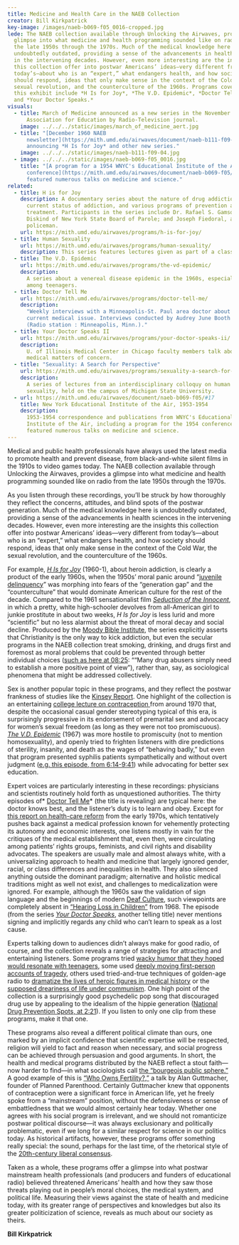 ```yaml
---
title: Medicine and Health Care in the NAEB Collection
creator: Bill Kirkpatrick
key-image: /images/naeb-b069-f05_0016-cropped.jpg
lede: The NAEB collection available through Unlocking the Airwaves, provides a
  glimpse into what medicine and health programming sounded like on radio from
  the late 1950s through the 1970s. Much of the medical knowledge here is
  undoubtedly outdated, providing a sense of the advancements in health sciences
  in the intervening decades. However, even more interesting are the insights
  this collection offer into postwar Americans’ ideas—very different from
  today’s—about who is an “expert,” what endangers health, and how society
  should respond, ideas that only make sense in the context of the Cold War, the
  sexual revolution, and the counterculture of the 1960s. Programs covered in
  this exhibit include *H Is for Joy*, *The V.D. Epidemic*, *Doctor Tell Me*,
  and *Your Doctor Speaks.*
visuals:
  - title: March of Medicine announced as a new series in the November 1956
      Association for Education by Radio-Television journal.
    image: ../../../static/images/march_of_medicine_aert.jpg
  - title: "[December 1960 NAEB
      newsletter](https://mith.umd.edu/airwaves/document/naeb-b111-f09-04/)
      announcing *H Is for Joy* and other new series."
    image: ../../../static/images/naeb-b111-f09-04.jpg
  - image: ../../../static/images/naeb-b069-f05_0016.jpg
    title: "[A program for a 1954 WNYC's Educational Institute of the Air
      conference](https://mith.umd.edu/airwaves/document/naeb-b069-f05/#17) that
      featured numerous talks on medicine and science."
related:
  - title: H is for Joy
    description: A documentary series about the nature of drug addiction, the
      current status of addiction, and various programs of prevention and
      treatment. Participants in the series include Dr. Rafael S. Gamso; Meyer
      Diskind of New York State Board of Parole; and Joseph Fiedoral, a Chicago
      policeman.
    url: https://mith.umd.edu/airwaves/programs/h-is-for-joy/
  - title: Human Sexuality
    url: https://mith.umd.edu/airwaves/programs/human-sexuality/
    description: This series features lectures given as part of a class on human sexuality.
  - title: The V.D. Epidemic
    url: https://mith.umd.edu/airwaves/programs/the-vd-epidemic/
    description:
      A series about a venereal disease epidemic in the 1960s, especially
      among teenagers.
  - title: Doctor Tell Me
    url: https://mith.umd.edu/airwaves/programs/doctor-tell-me/
    description:
      "Weekly interviews with a Minneapolis-St. Paul area doctor about a
      current medical issue. Interviews conducted by Audrey June Booth of KUOM
      (Radio station : Minneapolis, Minn.)."
  - title: Your Doctor Speaks II
    url: https://mith.umd.edu/airwaves/programs/your-doctor-speaks-ii/
    description:
      U. of Illinois Medical Center in Chicago faculty members talk about
      medical matters of concern.
  - title: "Sexuality: A Search for Perspective"
    url: https://mith.umd.edu/airwaves/programs/sexuality-a-search-for-perspective/
    description:
      A series of lectures from an interdisciplinary colloquy on human
      sexuality, held on the campus of Michigan State University.
  - url: https://mith.umd.edu/airwaves/document/naeb-b069-f05/#17
    title: New York Educational Institute of the Air, 1953-1954
    description:
      1953-1954 correspondence and publications from WNYC's Educational
      Institute of the Air, including a program for the 1954 conference that
      featured numerous talks on medicine and science.
---
```


Medical and public health professionals have always used the latest media to promote health and prevent disease, from black-and-white silent films in the 1910s to video games today. The NAEB collection available through Unlocking the Airwaves, provides a glimpse into what medicine and health programming sounded like on radio from the late 1950s through the 1970s.

As you listen through these recordings, you’ll be struck by how thoroughly they reflect the concerns, attitudes, and blind spots of the postwar generation. Much of the medical knowledge here is undoubtedly outdated, providing a sense of the advancements in health sciences in the intervening decades. However, even more interesting are the insights this collection offer into postwar Americans’ ideas—very different from today’s—about who is an “expert,” what endangers health, and how society should respond, ideas that only make sense in the context of the Cold War, the sexual revolution, and the counterculture of the 1960s.

For example, _[H Is for Joy](https://mith.umd.edu/airwaves/programs/h-is-for-joy/)_ (1960-1), about heroin addiction, is clearly a product of the early 1960s, when the 1950s’ moral panic around “[juvenile delinquency](https://davidbuckingham.net/growing-up-modern/troubling-teenagers-how-movies-constructed-the-juvenile-delinquent-in-the-1950s/constructing-juvenoile-delinquency/)” was morphing into fears of the “generation gap” and the “counterculture” that would dominate American culture for the rest of the decade. Compared to the 1961 sensationalist film _[Seduction of the Innocent](https://youtu.be/OlWf4ElQgWc)_, in which a pretty, white high-schooler devolves from all-American girl to junkie prostitute in about two weeks, _H Is for Joy_ is less lurid and more “scientific” but no less alarmist about the threat of moral decay and social decline. Produced by the [Moody Bible Institute](https://en.wikipedia.org/wiki/Moody_Bible_Institute), the series explicitly asserts that Christianity is the only way to kick addiction, but even the secular programs in the NAEB collection treat smoking, drinking, and drugs first and foremost as moral problems that could be prevented through better individual choices ([such as here at 08:25](https://mith.umd.edu/airwaves/episode/cpb-aacip-500-c24qpn9c/): ““Many drug abusers simply need to establish a more positive point of view”), rather than, say, as sociological phenomena that might be addressed collectively.

Sex is another popular topic in these programs, and they reflect the postwar frankness of studies like the [Kinsey Report](https://en.wikipedia.org/wiki/Kinsey_Reports). One highlight of the collection is an entertaining [college lecture on contraception ](https://mith.umd.edu/airwaves/episode/cpb-aacip-500-9s1kn03b/)from around 1970 that, despite the occasional casual gender stereotyping typical of this era, is surprisingly progressive in its endorsement of premarital sex and advocacy for women’s sexual freedom (as long as they were not too promiscuous). _[The V.D. Epidemic](https://mith.umd.edu/airwaves/programs/the-vd-epidemic/)_ (1967) was more hostile to promiscuity (not to mention homosexuality), and openly tried to frighten listeners with dire predictions of sterility, insanity, and death as the wages of “behaving badly,” but even that program presented syphilis patients sympathetically and without overt judgment ([e.g. this episode, from 6:14-9:41](https://mith.umd.edu/airwaves/episode/cpb-aacip-500-4q7qsc1p/)) while advocating for better sex education.

Expert voices are particularly interesting in these recordings: physicians and scientists routinely hold forth as unquestioned authorities. The thirty episodes of* [Doctor Tell Me](https://mith.umd.edu/airwaves/programs/doctor-tell-me/)* (the title is revealing) are typical here: the doctor knows best, and the listener’s duty is to learn and obey. Except for [this report on health-care reform](https://mith.umd.edu/airwaves/programs/report-to-congress-the-nation-on-health-care/) from the early 1970s, which tentatively pushes back against a medical profession known for vehemently protecting its autonomy and economic interests, one listens mostly in vain for the critiques of the medical establishment that, even then, were circulating among patients’ rights groups, feminists, and civil rights and disability advocates. The speakers are usually male and almost always white, with a universalizing approach to health and medicine that largely ignored gender, racial, or class differences and inequalities in health. They also silenced anything outside the dominant paradigm; alternative and holistic medical traditions might as well not exist, and challenges to medicalization were ignored. For example, although the 1960s saw the validation of sign language and the beginnings of modern [Deaf Culture](https://en.wikipedia.org/wiki/Deaf_culture), such viewpoints are completely absent in [“Hearing Loss in Children”](https://mith.umd.edu/airwaves/episode/cpb-aacip-500-gt5fgm0k/) from 1968. The episode (from the series _[Your Doctor Speaks](https://mith.umd.edu/airwaves/programs/your-doctor-speaks-ii/)_, another telling title) never mentions signing and implicitly regards any child who can’t learn to speak as a lost cause.

Experts talking down to audiences didn’t always make for good radio, of course, and the collection reveals a range of strategies for attracting and entertaining listeners. Some programs tried [wacky humor that they hoped would resonate with teenagers](https://mith.umd.edu/airwaves/episode/cpb-aacip-500-4x54jw45/), some used [deeply moving first-person accounts of tragedy](https://mith.umd.edu/airwaves/episode/cpb-aacip-500-s17ss90k/), others used tried-and-true techniques of golden-age radio to [dramatize the lives of heroic figures in medical history](https://mith.umd.edu/airwaves/episode/cpb-aacip-500-9z90dh6s/) or the [supposed dreariness of life under communism](https://mith.umd.edu/airwaves/episode/cpb-aacip-500-hh6c6j6g/). One high point of the collection is a surprisingly good psychedelic pop song that discouraged drug use by appealing to the idealism of the hippie generation ([National Drug Prevention Spots, at 2:21](https://mith.umd.edu/airwaves/episode/cpb-aacip-500-c24qpn9c/)). If you listen to only one clip from these programs, make it that one.

These programs also reveal a different political climate than ours, one marked by an implicit confidence that scientific expertise will be respected, religion will yield to fact and reason when necessary, and social progress can be achieved through persuasion and good arguments. In short, the health and medical programs distributed by the NAEB reflect a stout faith—now harder to find—in what sociologists call [the “bourgeois public sphere.”](https://en.wikipedia.org/wiki/Public_sphere) A good example of this is [“Who Owns Fertility?,”](https://mith.umd.edu/airwaves/episode/cpb-aacip-500-1c1tjm4n/) a talk by Alan Guttmacher, founder of Planned Parenthood. Certainly Guttmacher knew that opponents of contraception were a significant force in American life, yet he freely spoke from a “mainstream” position, without the defensiveness or sense of embattledness that we would almost certainly hear today. Whether one agrees with his social program is irrelevant, and we should not romanticize postwar political discourse—it was always exclusionary and politically problematic, even if we long for a similar respect for science in our politics today. As historical artifacts, however, these programs offer something really special: the sound, perhaps for the last time, of the rhetorical style of the [20th-century liberal consensus](https://en.wikipedia.org/wiki/Liberalism_in_the_United_States#Liberal_consensus).

Taken as a whole, these programs offer a glimpse into what postwar mainstream health professionals (and producers and funders of educational radio) believed threatened Americans’ health and how they saw those threats playing out in people’s moral choices, the medical system, and political life. Measuring their views against the state of health and medicine today, with its greater range of perspectives and knowledges but also its greater politicization of science, reveals as much about our society as theirs.

**Bill Kirkpatrick**
